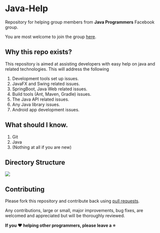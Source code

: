 # Java-Help
Repository for helping group members from **Java Programmers** Facebook group. 

You are most welcome to join the group [here](https://www.facebook.com/groups/184139591763145/).

## Why this repo exists?
This repository is aimed at assisting developers with easy help on java and related technologies. This will address the following

1. Development tools set up issues.
2. JavaFX and Swing related issues.
3. SpringBoot, Java Web related issues.
4. Build tools (Ant, Maven, Gradle) issues.
5. The Java API related issues.
6. Any Java library issues.
7. Android app development issues.

## What should I know.

1. Git
2. Java
3. (Nothing at all if you are new) 

## Directory Structure
<img src="https://raw.githubusercontent.com/naseemali925/Java-Help/master/Assets/structure.png">

## Contributing

Please fork this repository and contribute back using [pull requests](https://github.com/naseemali925/Java-Help/pulls).

Any contributions, large or small, major improvements, bug fixes, are welcomed and appreciated but will be thoroughly reviewed.

**If you :heart: helping other programmers, please leave a :star:**

